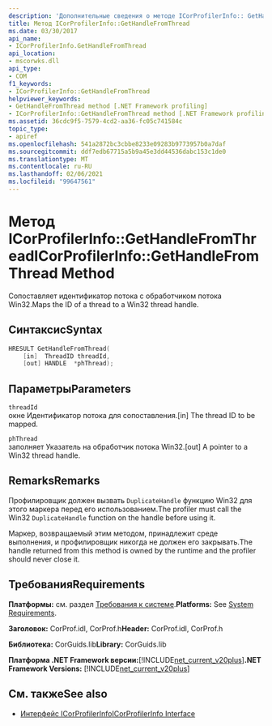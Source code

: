 ```yaml
---
description: 'Дополнительные сведения о методе ICorProfilerInfo:: GetHandleFromThread'
title: Метод ICorProfilerInfo::GetHandleFromThread
ms.date: 03/30/2017
api_name:
- ICorProfilerInfo.GetHandleFromThread
api_location:
- mscorwks.dll
api_type:
- COM
f1_keywords:
- ICorProfilerInfo::GetHandleFromThread
helpviewer_keywords:
- GetHandleFromThread method [.NET Framework profiling]
- ICorProfilerInfo::GetHandleFromThread method [.NET Framework profiling]
ms.assetid: 36cdc9f5-7579-4cd2-aa36-fc05c741584c
topic_type:
- apiref
ms.openlocfilehash: 541a2872bc3cbbe8233e09283b9773957b0a7daf
ms.sourcegitcommit: ddf7edb67715a5b9a45e3dd44536dabc153c1de0
ms.translationtype: MT
ms.contentlocale: ru-RU
ms.lasthandoff: 02/06/2021
ms.locfileid: "99647561"
---
```

# <a name="icorprofilerinfogethandlefromthread-method"></a><span data-ttu-id="2abaf-103">Метод ICorProfilerInfo::GetHandleFromThread</span><span class="sxs-lookup"><span data-stu-id="2abaf-103">ICorProfilerInfo::GetHandleFromThread Method</span></span>

<span data-ttu-id="2abaf-104">Сопоставляет идентификатор потока с обработчиком потока Win32.</span><span class="sxs-lookup"><span data-stu-id="2abaf-104">Maps the ID of a thread to a Win32 thread handle.</span></span>  
  
## <a name="syntax"></a><span data-ttu-id="2abaf-105">Синтаксис</span><span class="sxs-lookup"><span data-stu-id="2abaf-105">Syntax</span></span>  
  
```cpp  
HRESULT GetHandleFromThread(  
    [in]  ThreadID threadId,  
    [out] HANDLE  *phThread);  
```  
  
## <a name="parameters"></a><span data-ttu-id="2abaf-106">Параметры</span><span class="sxs-lookup"><span data-stu-id="2abaf-106">Parameters</span></span>  

 `threadId`  
 <span data-ttu-id="2abaf-107">окне Идентификатор потока для сопоставления.</span><span class="sxs-lookup"><span data-stu-id="2abaf-107">[in] The thread ID to be mapped.</span></span>  
  
 `phThread`  
 <span data-ttu-id="2abaf-108">заполняет Указатель на обработчик потока Win32.</span><span class="sxs-lookup"><span data-stu-id="2abaf-108">[out] A pointer to a Win32 thread handle.</span></span>  
  
## <a name="remarks"></a><span data-ttu-id="2abaf-109">Remarks</span><span class="sxs-lookup"><span data-stu-id="2abaf-109">Remarks</span></span>  

 <span data-ttu-id="2abaf-110">Профилировщик должен вызвать `DuplicateHandle` функцию Win32 для этого маркера перед его использованием.</span><span class="sxs-lookup"><span data-stu-id="2abaf-110">The profiler must call the Win32 `DuplicateHandle` function on the handle before using it.</span></span>  

 <span data-ttu-id="2abaf-111">Маркер, возвращаемый этим методом, принадлежит среде выполнения, и профилировщик никогда не должен его закрывать.</span><span class="sxs-lookup"><span data-stu-id="2abaf-111">The handle returned from this method is owned by the runtime and the profiler should never close it.</span></span>
  
## <a name="requirements"></a><span data-ttu-id="2abaf-112">Требования</span><span class="sxs-lookup"><span data-stu-id="2abaf-112">Requirements</span></span>  

 <span data-ttu-id="2abaf-113">**Платформы:** см. раздел [Требования к системе](../../get-started/system-requirements.md).</span><span class="sxs-lookup"><span data-stu-id="2abaf-113">**Platforms:** See [System Requirements](../../get-started/system-requirements.md).</span></span>  
  
 <span data-ttu-id="2abaf-114">**Заголовок:** CorProf.idl, CorProf.h</span><span class="sxs-lookup"><span data-stu-id="2abaf-114">**Header:** CorProf.idl, CorProf.h</span></span>  
  
 <span data-ttu-id="2abaf-115">**Библиотека:** CorGuids.lib</span><span class="sxs-lookup"><span data-stu-id="2abaf-115">**Library:** CorGuids.lib</span></span>  
  
 <span data-ttu-id="2abaf-116">**Платформа .NET Framework версии:**[!INCLUDE[net_current_v20plus](../../../../includes/net-current-v20plus-md.md)]</span><span class="sxs-lookup"><span data-stu-id="2abaf-116">**.NET Framework Versions:** [!INCLUDE[net_current_v20plus](../../../../includes/net-current-v20plus-md.md)]</span></span>  
  
## <a name="see-also"></a><span data-ttu-id="2abaf-117">См. также</span><span class="sxs-lookup"><span data-stu-id="2abaf-117">See also</span></span>

- [<span data-ttu-id="2abaf-118">Интерфейс ICorProfilerInfo</span><span class="sxs-lookup"><span data-stu-id="2abaf-118">ICorProfilerInfo Interface</span></span>](icorprofilerinfo-interface.md)
